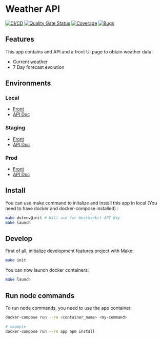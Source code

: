 # Weather API

[![CI/CD](https://github.com/loickvirot/weather-api/actions/workflows/ci-cd.yml/badge.svg)](https://github.com/loickvirot/weather-api/actions/workflows/ci-cd.yml)
[![Quality Gate Status](https://sonarcloud.io/api/project_badges/measure?project=loickvirot_weather-api&metric=alert_status)](https://sonarcloud.io/summary/new_code?id=loickvirot_weather-api)
[![Coverage](https://sonarcloud.io/api/project_badges/measure?project=loickvirot_weather-api&metric=coverage)](https://sonarcloud.io/summary/new_code?id=loickvirot_weather-api)
[![Bugs](https://sonarcloud.io/api/project_badges/measure?project=loickvirot_weather-api&metric=bugs)](https://sonarcloud.io/summary/new_code?id=loickvirot_weather-api)

## Features

This app contains and API and a front UI page to obtain weather data:

- Current weather
- 7 Day forecast evolution

## Environments

### Local

- [Front](http://localhost:3001)
- [API Doc](http://localhost:3000/api-docs)

### Staging

- [Front](https://weather-front-staging-951054010171.europe-west1.run.app)
- [API Doc](https://weather-api-staging-951054010171.europe-west1.run.app/api-docs)

### Prod

- [Front](https://weather-front-951054010171.europe-west1.run.app)
- [API Doc](https://weather-api-951054010171.europe-west1.run.app/api-docs)

## Install

You can use make command to initalize and install this app in local (You need to have docker and docker-compose installed) :

```bash
make dotenv@init # Will ask for Weatherbit API Key
make launch
```

## Develop

First of all, initialize development features project with Make:

```bash
make init
```

You can now launch docker containers:

```bash
make launch
```

## Run node commands

To run node commands, you need to use the app container:

```bash
docker-compose run --rm <container_name> <my-command>

# example
docker-compose run --rm app npm install
```
